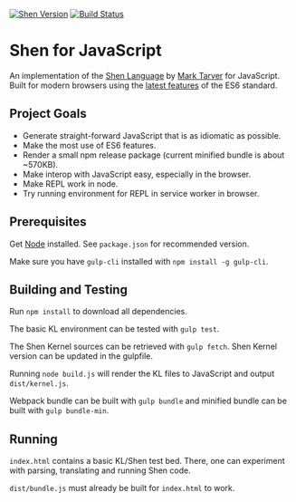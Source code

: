 [![Shen Version](https://img.shields.io/badge/shen-21.0-blue.svg)](https://github.com/Shen-Language)
[![Build Status](https://travis-ci.org/rkoeninger/ShenScript.svg?branch=master)](https://travis-ci.org/rkoeninger/ShenScript)

# Shen for JavaScript

An implementation of the [Shen Language](http://www.shenlanguage.org) by [Mark Tarver](http://marktarver.com/) for JavaScript. Built for modern browsers using the [latest features](https://github.com/lukehoban/es6features) of the ES6 standard.

## Project Goals

  * Generate straight-forward JavaScript that is as idiomatic as possible.
  * Make the most use of ES6 features.
  * Render a small npm release package (current minified bundle is about ~570KB).
  * Make interop with JavaScript easy, especially in the browser.
  * Make REPL work in node.
  * Try running environment for REPL in service worker in browser.

## Prerequisites

Get [Node](https://nodejs.org/en/download/) installed. See `package.json` for recommended version.

Make sure you have `gulp-cli` installed with `npm install -g gulp-cli`.

## Building and Testing

Run `npm install` to download all dependencies.

The basic KL environment can be tested with `gulp test`.

The Shen Kernel sources can be retrieved with `gulp fetch`. Shen Kernel version can be updated in the gulpfile.

Running `node build.js` will render the KL files to JavaScript and output `dist/kernel.js`.

Webpack bundle can be built with `gulp bundle` and minified bundle can be built with `gulp bundle-min`.

## Running

`index.html` contains a basic KL/Shen test bed. There, one can experiment with parsing, translating and running Shen code.

`dist/bundle.js` must already be built for `index.html` to work.
